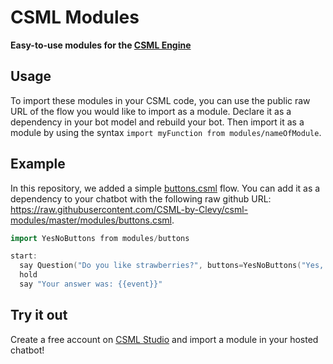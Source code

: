 # CSML Modules

**Easy-to-use modules for the [CSML Engine](https://csml.dev)**

## Usage

To import these modules in your CSML code, you can use the public raw URL of the flow you would like to import as a module. Declare it as a dependency in your bot model and rebuild your bot. Then import it as a module by using the syntax `import myFunction from modules/nameOfModule`.

## Example

In this repository, we added a simple [buttons.csml](modules/buttons.csml) flow. You can add it as a dependency to your chatbot with the following raw github URL: https://raw.githubusercontent.com/CSML-by-Clevy/csml-modules/master/modules/buttons.csml.

```cpp
import YesNoButtons from modules/buttons

start:
  say Question("Do you like strawberries?", buttons=YesNoButtons("Yes, of course", "Not really"))
  hold
  say "Your answer was: {{event}}"
```

## Try it out

Create a free account on [CSML Studio](https://studio.csml.dev) and import a module in your hosted chatbot!
